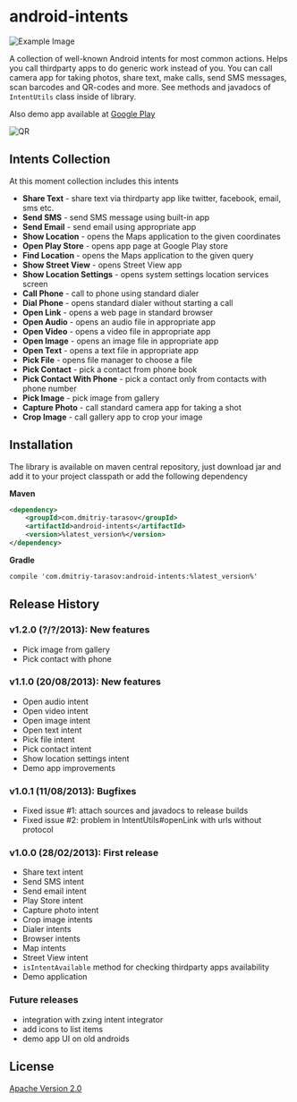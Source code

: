 # android-intents

![Example Image][1]

A collection of well-known Android intents for most common actions. 
Helps you call thirdparty apps to do generic work instead of you. 
You can call camera app for taking photos, share text, make calls, 
send SMS messages, scan barcodes and QR-codes and more. See methods 
and javadocs of `IntentUtils` class inside of library.

Also demo app available at [Google Play](https://play.google.com/store/apps/details?id=com.dmitriy.tarasov.android.intents.demo)

![QR][2]


## Intents Collection

At this moment collection includes this intents

- **Share Text** - share text via thirdparty app like twitter, facebook, email, sms etc.
- **Send SMS** - send SMS message using built-in app
- **Send Email** - send email using appropriate app
- **Show Location** - opens the Maps application to the given coordinates
- **Open Play Store** - opens app page at Google Play store
- **Find Location** - opens the Maps application to the given query
- **Show Street View** - opens Street View app
- **Show Location Settings** - opens system settings location services screen
- **Call Phone** - call to phone using standard dialer
- **Dial Phone** - opens standard dialer without starting a call
- **Open Link** - opens a web page in standard browser
- **Open Audio** - opens an audio file in appropriate app
- **Open Video** - opens a video file in appropriate app
- **Open Image** - opens an image file in appropriate app
- **Open Text** - opens a text file in appropriate app
- **Pick File** - opens file manager to choose a file
- **Pick Contact** - pick a contact from phone book
- **Pick Contact With Phone** - pick a contact only from contacts with phone number
- **Pick Image** - pick image from gallery
- **Capture Photo** - call standard camera app for taking a shot
- **Crop Image** - call gallery app to crop your image

## Installation
The library is available on maven central repository, just download jar and add it to your
project classpath or add the following dependency

**Maven**

```xml
<dependency>
    <groupId>com.dmitriy-tarasov</groupId>
    <artifactId>android-intents</artifactId>
    <version>%latest_version%</version>
</dependency>
```

**Gradle**

```xml
compile 'com.dmitriy-tarasov:android-intents:%latest_version%'
```

## Release History

### v1.2.0 (?/?/2013): New features
- Pick image from gallery
- Pick contact with phone

### v1.1.0 (20/08/2013): New features
- Open audio intent
- Open video intent
- Open image intent
- Open text intent
- Pick file intent
- Pick contact intent
- Show location settings intent
- Demo app improvements

### v1.0.1 (11/08/2013): Bugfixes
- Fixed issue #1: attach sources and javadocs to release builds
- Fixed issue #2: problem in IntentUtils#openLink with urls without protocol

### v1.0.0 (28/02/2013): First release
- Share text intent
- Send SMS intent
- Send email intent
- Play Store intent
- Capture photo intent
- Crop image intents
- Dialer intents
- Browser intents
- Map intents
- Street View intent
- `isIntentAvailable` method for checking thirdparty apps availability
- Demo application

### Future releases
- integration with zxing intent integrator
- add icons to list items
- demo app UI on old androids

License
-----
[Apache Version 2.0](http://www.apache.org/licenses/LICENSE-2.0.html)




[1]: https://raw.github.com/d-tarasov/android-intents/master/logo.png
[2]: https://raw.github.com/d-tarasov/android-intents/master/qr.png
